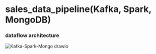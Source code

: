 # sales_data_pipeline(Kafka, Spark, MongoDB)

### dataflow architecture






![Kafka-Spark-Mongo drawio](https://github.com/user-attachments/assets/3519422d-cf6c-4971-8d4e-c4829fa15e03)
